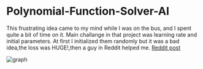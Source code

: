 # Polynomial-Function-Solver-AI
This frustrating idea came to my mind while I was on the bus, and I spent quite a bit of time on it.
Main challange in that project was learning rate and initial parameters. At first I initialized them randomly but it was a bad idea,the loss was HUGE!,then a guy in Reddit helped me. [Reddit post](https://www.reddit.com/r/learnmachinelearning/comments/170m8jl/comment/k3mfcpn/?context=3)

![graph](https://github.com/g-hano/Polynomial-Function-Solver-AI/assets/113353248/399e967f-097d-4e4d-b6c8-46aa7ae4c36f)
